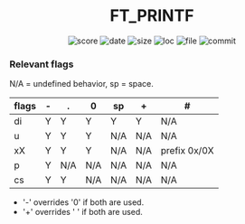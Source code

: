 <h1 align="center">FT_PRINTF</h1>

<p align="center">
    <img alt="score" src="https://img.shields.io/static/v1?label=score&message=125/100&color=brightgreen&logo=42&logoColor=green">
    <img alt="date" src="https://img.shields.io/static/v1?label=date&message=May%208th,%202023&color=ff6984&logo=Cachet&logoColor=green">
    <img alt="size" src="https://img.shields.io/github/languages/code-size/darrenkuro/42_ft_printf?label=size">
    <img alt="loc" src="https://img.shields.io/tokei/lines/github/darrenkuro/42_ft_printf?label=lines">
    <img alt="file" src="https://img.shields.io/github/directory-file-count/darrenkuro/42_ft_printf/submitted/srcs?label=files">
    <img alt="commit" src="https://img.shields.io/github/last-commit/darrenkuro/42_ft_printf">
</p>

### Relevant flags

N/A = undefined behavior, sp = space.

| flags | -   | .   | 0   | sp  | +   | #            |
| ----- | --- | --- | --- | --- | --- | ------------ |
| di    | Y   | Y   | Y   | Y   | Y   | N/A          |
| u     | Y   | Y   | Y   | N/A | N/A | N/A          |
| xX    | Y   | Y   | Y   | N/A | N/A | prefix 0x/0X |
| p     | Y   | N/A | N/A | N/A | N/A | N/A          |
| cs    | Y   | Y   | N/A | N/A | N/A | N/A          |

- '-' overrides '0' if both are used.
- '+' overrides ' ' if both are used.
